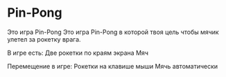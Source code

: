 # Pin-Pong
Это игра Pin-Pong
Это игра Pin-Pong в которой твоя цель чтобы мячик улетел за рокетку врага.

В игре есть:
Две рокетки по краям экрана
Мяч

Перемещение в игре:
Рокетки на клавише мыши
Мячь автоматически
